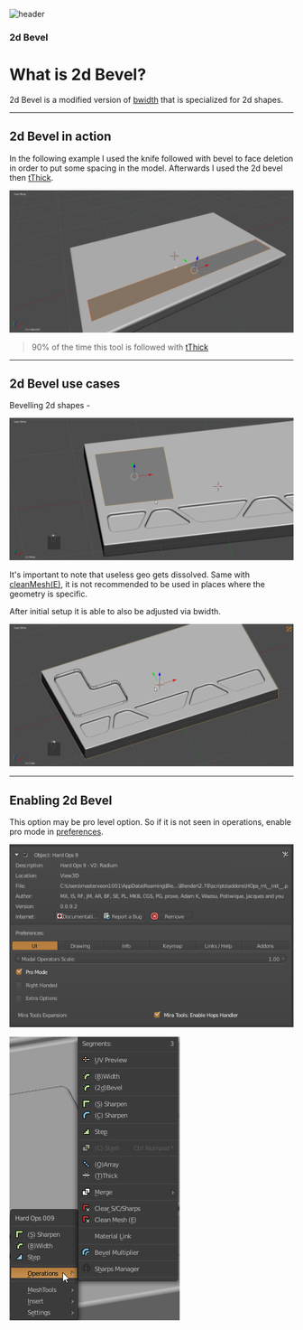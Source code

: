 ![header](img/banner.gif)

### 2d Bevel

# What is 2d Bevel?

2d Bevel is a modified version of [bwidth](bwidth.md) that is specialized for 2d shapes.

---

## 2d Bevel in action

In the following example I used the knife followed with bevel to face deletion in order to put some spacing in the model. Afterwards I used the 2d bevel then [tThick](tthick.md).

![bevel](img\2dbevel\bv1.gif)

> 90% of the time this tool is followed with [tThick](tthick.md)

---

## 2d Bevel use cases

Bevelling 2d shapes -

![bevel](img\2dbevel\bv2.gif)

It's important to note that useless geo gets dissolved. Same with [cleanMesh(E)](cleanmesh), it is not recommended to be used in places where the geometry is specific.

After initial setup it is able to also be adjusted via bwidth.

![bevel](img\2dbevel\bv4.gif)

---

## Enabling 2d Bevel

This option may be pro level option. So if it is not seen in operations, enable pro mode in [preferences](preferences).

![bevel](img\2dbevel\bv3.png)

![bevel](img\2dbevel\bv5.png)
